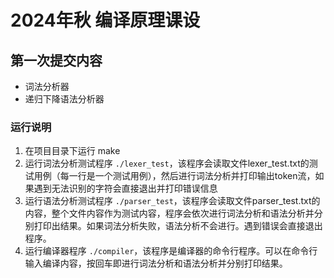 # 2024年秋 编译原理课设

## 第一次提交内容

- 词法分析器
- 递归下降语法分析器

### 运行说明

1. 在项目目录下运行 make
2. 运行词法分析测试程序 `./lexer_test`，该程序会读取文件lexer_test.txt的测试用例（每一行是一个测试用例），然后进行词法分析并打印输出token流，如果遇到无法识别的字符会直接退出并打印错误信息
3. 运行语法分析测试程序 `./parser_test`，该程序会读取文件parser_test.txt的内容，整个文件内容作为测试内容，程序会依次进行词法分析和语法分析并分别打印出结果。如果词法分析失败，语法分析不会进行。遇到错误会直接退出程序。
4. 运行编译器程序 `./compiler`，该程序是编译器的命令行程序。可以在命令行输入编译内容，按回车即进行词法分析和语法分析并分别打印结果。